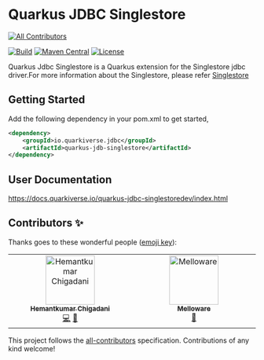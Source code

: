 # Quarkus JDBC Singlestore

<!-- ALL-CONTRIBUTORS-BADGE:START - Do not remove or modify this section -->
[![All Contributors](https://img.shields.io/badge/all_contributors-1-orange.svg?style=flat-square)](#contributors-)
<!-- ALL-CONTRIBUTORS-BADGE:END -->
[![Build](https://github.com/quarkiverse/quarkus-jdbc-singlestore/workflows/Build/badge.svg)](https://github.com/quarkiverse/quarkus-jdbc-singlestore/actions?query=workflow%3ABuild)
[![Maven Central](https://img.shields.io/maven-central/v/io.quarkiverse.jdbc/quarkus-jdbc-singlestore.svg?label=Maven%20Central&style=flat-square)](https://search.maven.org/artifact/io.quarkiverse.jdbc/quarkus-jdbc-singlestore)
[![License](https://img.shields.io/badge/License-Apache%202.0-blue.svg?style=flat-square)](https://opensource.org/licenses/Apache-2.0)

Quarkus Jdbc Singlestore is a Quarkus extension for the Singlestore jdbc driver.For more information about
the Singlestore, please refer [Singlestore](https://www.singlestore.com/)

## Getting Started
Add the following dependency in your pom.xml to get started,

```xml
<dependency>
    <groupId>io.quarkiverse.jdbc</groupId>
    <artifactId>quarkus-jdb-singlestore</artifactId>
</dependency>
```

## User Documentation

https://docs.quarkiverse.io/quarkus-jdbc-singlestoredev/index.html

## Contributors ✨

Thanks goes to these wonderful people ([emoji key](https://allcontributors.org/docs/en/emoji-key)):

<!-- ALL-CONTRIBUTORS-LIST:START - Do not remove or modify this section -->
<!-- prettier-ignore-start -->
<!-- markdownlint-disable -->
<table>
  <tbody>
    <tr>
      <td align="center" valign="top" width="14.28%"><a href="https://uk.linkedin.com/in/hchigadani"><img src="https://avatars.githubusercontent.com/u/12896715?v=4?s=100" width="100px;" alt="Hemantkumar Chigadani"/><br /><sub><b>Hemantkumar Chigadani</b></sub></a><br /><a href="https://github.com/quarkiverse/quarkus-jdbc-singlestore/commits?author=Hemantkumar-Chigadani" title="Code">💻</a> <a href="#maintenance-Hemantkumar-Chigadani" title="Maintenance">🚧</a></td>
      <td align="center" valign="top" width="14.28%"><a href="https://melloware.com"><img src="https://avatars.githubusercontent.com/u/4399574?v=4?s=100" width="100px;" alt="Melloware"/><br /><sub><b>Melloware</b></sub></a><br /><a href="https://github.com/quarkiverse/quarkus-jdbc-singlestore/pulls?q=is%3Apr+reviewed-by%3Amelloware" title="Reviewed Pull Requests">👀</a></td>
    </tr>
  </tbody>
</table>

<!-- markdownlint-restore -->
<!-- prettier-ignore-end -->

<!-- ALL-CONTRIBUTORS-LIST:END -->

This project follows the [all-contributors](https://github.com/all-contributors/all-contributors) specification. Contributions of any kind welcome!